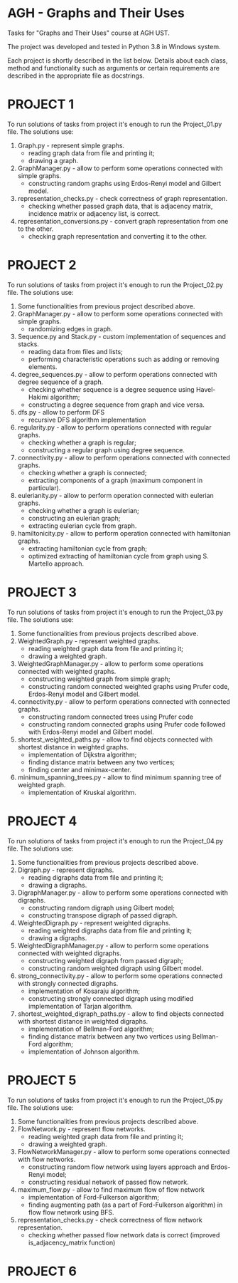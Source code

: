 # AGH - Graphs and Their Uses
Tasks for "Graphs and Their Uses" course at AGH UST.

The project was developed and tested in Python 3.8 in Windows system.

Each project is shortly described in the list below. 
Details about each class, method and functionality such as arguments or certain requirements are described in the appropriate file as docstrings.


# PROJECT 1
To run solutions of tasks from project it's enough to run the Project_01.py file.
The solutions use: 
1. Graph.py - represent simple graphs.
    * reading graph data from file and printing it;
    * drawing a graph.
2. GraphManager.py - allow to perform some operations connected with simple graphs.
    * constructing random graphs using Erdos-Renyi model and Gilbert model.
3. representation_checks.py - check correctness of graph representation.
    * checking whether passed graph data, that is adjacency matrix, incidence matrix or adjacency list, is correct.
4. representation_conversions.py - convert graph representation from one to the other.
    * checking graph representation and converting it to the other.


# PROJECT 2
To run solutions of tasks from project it's enough to run the Project_02.py file.
The solutions use: 
1. Some functionalities from previous project described above.
2. GraphManager.py - allow to perform some operations connected with simple graphs.
    * randomizing edges in graph.
3. Sequence.py and Stack.py - custom implementation of sequences and stacks.
    * reading data from files and lists;
    * performing characteristic operations such as adding or removing elements.
4. degree_sequences.py - allow to perform operations connected with degree sequence of a graph.
    * checking whether sequence is a degree sequence using Havel-Hakimi algorithm;
    * constructing a degree sequence from graph and vice versa.
5. dfs.py - allow to perform DFS
    * recursive DFS algorithm implementation
5. regularity.py - allow to perform operations connected with regular graphs.
    * checking whether a graph is regular;
    * constructing a regular graph using degree sequence.
6. connectivity.py - allow to perform operations connected with connected graphs.
    * checking whether a graph is connected;
    * extracting components of a graph (maximum component in particular).
7. eulerianity.py - allow to perform operation connected with eulerian graphs.
    * checking whether a graph is eulerian;
    * constructing an eulerian graph;
    * extracting eulerian cycle from graph.
8. hamiltonicity.py - allow to perform operation connected with hamiltonian graphs.
    * extracting hamiltonian cycle from graph;
    * optimized extracting of hamiltonian cycle from graph using S. Martello approach.


# PROJECT 3
To run solutions of tasks from project it's enough to run the Project_03.py file.
The solutions use: 
1. Some functionalities from previous projects described above.
2. WeightedGraph.py - represent weighted graphs.
    * reading weighted graph data from file and printing it;
    * drawing a weighted graph.
3. WeightedGraphManager.py - allow to perform some operations connected with weighted graphs.
    * constructing weighted graph from simple graph;
    * constructing random connected weighted graphs using Prufer code, Erdos-Renyi model and Gilbert model.
4. connectivity.py - allow to perform operations connected with connected graphs.
    * constructing random connected trees using Prufer code
    * constructing random connected graphs using Prufer code followed with Erdos-Renyi model and Gilbert model.
5. shortest_weighted_paths.py - allow to find objects connected with shortest distance in weighted graphs.
    * implementation of Dijkstra algorithm;
    * finding distance matrix between any two vertices;
    * finding center and minimax-center.
6. minimum_spanning_trees.py - allow to find minimum spanning tree of weighted graph.
    * implementation of Kruskal algorithm.


# PROJECT 4
To run solutions of tasks from project it's enough to run the Project_04.py file.
The solutions use: 
1. Some functionalities from previous projects described above.
2. Digraph.py - represent digraphs.
    * reading digraphs data from file and printing it;
    * drawing a digraphs.
3. DigraphManager.py - allow to perform some operations connected with digraphs.
    * constructing random digraph using Gilbert model;
    * constructing transpose digraph of passed digraph.
4. WeightedDigraph.py - represent weighted digraphs.
    * reading weighted digraphs data from file and printing it;
    * drawing a digraphs.
5. WeightedDigraphManager.py - allow to perform some operations connected with weighted digraphs.
    * constructing weighted digraph from passed digraph;
    * constructing random weighted digraph using Gilbert model.
6. strong_connectivity.py - allow to perform some operations connected with strongly connected digraphs.
    * implementation of Kosaraju algorithm;
    * constructing strongly connected digraph using modified implementation of Tarjan algorithm.
7. shortest_weighted_digraph_paths.py - allow to find objects connected with shortest distance in weighted digraphs.
    * implementation of Bellman-Ford algorithm;
    * finding distance matrix between any two vertices using Bellman-Ford algorithm;
    * implementation of Johnson algorithm.

# PROJECT 5
To run solutions of tasks from project it's enough to run the Project_05.py file.
The solutions use: 
1. Some functionalities from previous projects described above.
2. FlowNetwork.py - represent flow networks.
    * reading weighted graph data from file and printing it;
    * drawing a weighted graph.
3. FlowNetworkManager.py - allow to perform some operations connected with flow networks.
    * constructing random flow network using layers approach and Erdos-Renyi model;
    * constructing residual network of passed flow network.
4. maximum_flow.py - allow to find maximum flow of flow network
    * implementation of Ford-Fulkerson algorithm;
    * finding augmenting path (as a part of Ford-Fulkerson algorithm) in flow flow network using BFS.
5. representation_checks.py - check correctness of flow network representation.
    * checking whether passed flow network data is correct (improved is_adjacency_matrix function)

# PROJECT 6

